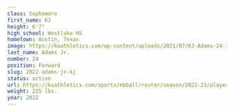 ```yaml
---
class: Sophomore
first_name: KJ
height: 6'7"
high_school: Westlake HS
hometown: Austin, Texas
image: https://kuathletics.com/wp-content/uploads/2021/07/KJ-Adams-24-300x280.jpg
last_name: Adams Jr.
number: 24
position: Forward
slug: 2022-adams-jr-kj
status: active
url: https://kuathletics.com/sports/mbball/roster/season/2022-23/player/kj-adams/
weight: 225 lbs.
year: 2022
---
```

